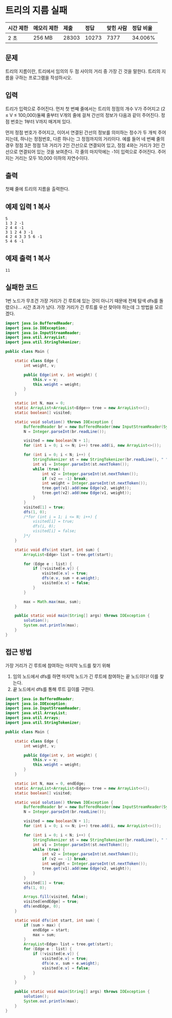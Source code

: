 # 트리의 지름 실패

| 시간 제한 | 메모리 제한 | 제출  | 정답  | 맞힌 사람 | 정답 비율 |
| :-------- | :---------- | :---- | :---- | :-------- | :-------- |
| 2 초      | 256 MB      | 28303 | 10273 | 7377      | 34.006%   |

## 문제

트리의 지름이란, 트리에서 임의의 두 점 사이의 거리 중 가장 긴 것을 말한다. 트리의 지름을 구하는 프로그램을 작성하시오.

## 입력

트리가 입력으로 주어진다. 먼저 첫 번째 줄에서는 트리의 정점의 개수 V가 주어지고 (2 ≤ V ≤ 100,000)둘째 줄부터 V개의 줄에 걸쳐 간선의 정보가 다음과 같이 주어진다. 정점 번호는 1부터 V까지 매겨져 있다.

먼저 정점 번호가 주어지고, 이어서 연결된 간선의 정보를 의미하는 정수가 두 개씩 주어지는데, 하나는 정점번호, 다른 하나는 그 정점까지의 거리이다. 예를 들어 네 번째 줄의 경우 정점 3은 정점 1과 거리가 2인 간선으로 연결되어 있고, 정점 4와는 거리가 3인 간선으로 연결되어 있는 것을 보여준다. 각 줄의 마지막에는 -1이 입력으로 주어진다. 주어지는 거리는 모두 10,000 이하의 자연수이다.

## 출력

첫째 줄에 트리의 지름을 출력한다.

## 예제 입력 1 복사

```
5
1 3 2 -1
2 4 4 -1
3 1 2 4 3 -1
4 2 4 3 3 5 6 -1
5 4 6 -1
```

## 예제 출력 1 복사

```
11
```



## 실패한 코드

1번 노드가 무조건 가장 거리가 긴 루트에 있는 것이 아니기 때문에 전체 탐색 dfs를 돌렸으나... 시간 초과가 났다.
가장 거리가 긴 루트를 우선 찾아야 하는데 그 방법을 모르겠다.

~~~java
import java.io.BufferedReader;
import java.io.IOException;
import java.io.InputStreamReader;
import java.util.ArrayList;
import java.util.StringTokenizer;

public class Main {

    static class Edge {
        int weight, v;

        public Edge(int v, int weight) {
            this.v = v;
            this.weight = weight;
        }
    }

    static int N, max = 0;
    static ArrayList<ArrayList<Edge>> tree = new ArrayList<>();
    static boolean[] visited;

    static void solution() throws IOException {
        BufferedReader br = new BufferedReader(new InputStreamReader(System.in));
        N = Integer.parseInt(br.readLine());

        visited = new boolean[N + 1];
        for (int i = 0; i <= N; i++) tree.add(i, new ArrayList<>());

        for (int i = 0; i < N; i++) {
            StringTokenizer st = new StringTokenizer(br.readLine(), " ");
            int v1 = Integer.parseInt(st.nextToken());
            while (true) {
                int v2 = Integer.parseInt(st.nextToken());
                if (v2 == -1) break;
                int weight = Integer.parseInt(st.nextToken());
                tree.get(v1).add(new Edge(v2, weight));
                tree.get(v2).add(new Edge(v1, weight));
            }
        }
        visited[1] = true;
        dfs(1, 0);
        /*for (int i = 1; i <= N; i++) {
            visited[i] = true;
            dfs(i, 0);
            visited[i] = false;
        }*/
    }

    static void dfs(int start, int sum) {
        ArrayList<Edge> list = tree.get(start);

        for (Edge e : list) {
            if (!visited[e.v]) {
                visited[e.v] = true;
                dfs(e.v, sum + e.weight);
                visited[e.v] = false;
            }
        }

        max = Math.max(max, sum);
    }

    public static void main(String[] args) throws IOException {
        solution();
        System.out.println(max);
    }
}
~~~



## 접근 방법

가장 거리가 긴 루트에 참여하는 마지막 노드를 찾기 위해

1. 임의 노드에서 dfs를 하면 마지막 노드가 긴 루트에 참여하는 끝 노드이다! 이를 찾는다.
2. 끝 노드에서 dfs를 통해 루트 길이를 구한다.

~~~java
import java.io.BufferedReader;
import java.io.IOException;
import java.io.InputStreamReader;
import java.util.ArrayList;
import java.util.Arrays;
import java.util.StringTokenizer;

public class Main {

    static class Edge {
        int weight, v;

        public Edge(int v, int weight) {
            this.v = v;
            this.weight = weight;
        }
    }

    static int N, max = 0, endEdge;
    static ArrayList<ArrayList<Edge>> tree = new ArrayList<>();
    static boolean[] visited;

    static void solution() throws IOException {
        BufferedReader br = new BufferedReader(new InputStreamReader(System.in));
        N = Integer.parseInt(br.readLine());

        visited = new boolean[N + 1];
        for (int i = 0; i <= N; i++) tree.add(i, new ArrayList<>());

        for (int i = 0; i < N; i++) {
            StringTokenizer st = new StringTokenizer(br.readLine(), " ");
            int v1 = Integer.parseInt(st.nextToken());
            while (true) {
                int v2 = Integer.parseInt(st.nextToken());
                if (v2 == -1) break;
                int weight = Integer.parseInt(st.nextToken());
                tree.get(v1).add(new Edge(v2, weight));
            }
        }
        visited[1] = true;
        dfs(1, 0);

        Arrays.fill(visited, false);
        visited[endEdge] = true;
        dfs(endEdge, 0);
    }

    static void dfs(int start, int sum) {
        if (sum > max) {
            endEdge = start;
            max = sum;
        }
        ArrayList<Edge> list = tree.get(start);
        for (Edge e : list) {
            if (!visited[e.v]) {
                visited[e.v] = true;
                dfs(e.v, sum + e.weight);
                visited[e.v] = false;
            }
        }
    }

    public static void main(String[] args) throws IOException {
        solution();
        System.out.println(max);
    }
}
~~~

